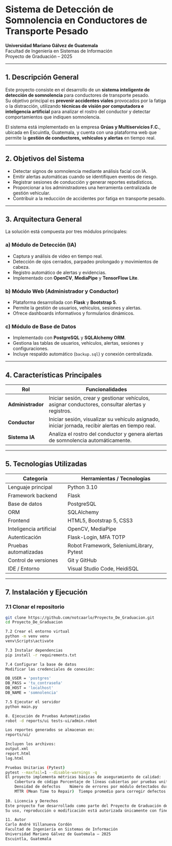 # Sistema de Detección de Somnolencia en Conductores de Transporte Pesado

**Universidad Mariano Gálvez de Guatemala**  
Facultad de Ingeniería en Sistemas de Información  
Proyecto de Graduación – 2025

---

## 1. Descripción General

Este proyecto consiste en el desarrollo de un **sistema inteligente de detección de somnolencia** para conductores de transporte pesado.  
Su objetivo principal es **prevenir accidentes viales** provocados por la fatiga o la distracción, utilizando **técnicas de visión por computadora e inteligencia artificial** para analizar el rostro del conductor y detectar comportamientos que indiquen somnolencia.

El sistema está implementado en la empresa **Grúas y Multiservicios F.C.**, ubicada en Escuintla, Guatemala, y cuenta con una plataforma web que permite la **gestión de conductores, vehículos y alertas** en tiempo real.

---

## 2. Objetivos del Sistema

- Detectar signos de somnolencia mediante análisis facial con IA.  
- Emitir alertas automáticas cuando se identifiquen eventos de riesgo.  
- Registrar sesiones de conducción y generar reportes estadísticos.  
- Proporcionar a los administradores una herramienta centralizada de gestión vehicular.  
- Contribuir a la reducción de accidentes por fatiga en transporte pesado.

---

## 3. Arquitectura General

La solución está compuesta por tres módulos principales:

### a) Módulo de Detección (IA)
- Captura y análisis de video en tiempo real.  
- Detección de ojos cerrados, parpadeo prolongado y movimientos de cabeza.  
- Registro automático de alertas y evidencias.  
- Implementado con **OpenCV**, **MediaPipe** y **TensorFlow Lite**.

### b) Módulo Web (Administrador y Conductor)
- Plataforma desarrollada con **Flask** y **Bootstrap 5**.  
- Permite la gestión de usuarios, vehículos, sesiones y alertas.  
- Ofrece dashboards informativos y formularios dinámicos.

### c) Módulo de Base de Datos
- Implementado con **PostgreSQL** y **SQLAlchemy ORM**.  
- Gestiona las tablas de usuarios, vehículos, alertas, sesiones y configuraciones.  
- Incluye respaldo automático (`backup.sql`) y conexión centralizada.

---

## 4. Características Principales

| Rol | Funcionalidades |
|------|------------------|
| **Administrador** | Iniciar sesión, crear y gestionar vehículos, asignar conductores, consultar alertas y registros. |
| **Conductor** | Iniciar sesión, visualizar su vehículo asignado, iniciar jornada, recibir alertas en tiempo real. |
| **Sistema IA** | Analiza el rostro del conductor y genera alertas de somnolencia automáticamente. |

---
## 5. Tecnologías Utilizadas

| Categoría | Herramientas / Tecnologías |
|------------|----------------------------|
| Lenguaje principal | Python 3.10 |
| Framework backend | Flask |
| Base de datos | PostgreSQL |
| ORM | SQLAlchemy |
| Frontend | HTML5, Bootstrap 5, CSS3 |
| Inteligencia artificial | OpenCV, MediaPipe |
| Autenticación | Flask-Login, MFA TOTP |
| Pruebas automatizadas | Robot Framework, SeleniumLibrary, Pytest |
| Control de versiones | Git y GitHub |
| IDE / Entorno | Visual Studio Code, HeidiSQL |

---
## 7. Instalación y Ejecución

### 7.1 Clonar el repositorio
```bash
git clone https://github.com/notcaarlo/Proyecto_De_Graduacion.git
cd Proyecto_De_Graduacion

7.2 Crear el entorno virtual
python -m venv venv
venv\Scripts\activate

7.3 Instalar dependencias
pip install -r requirements.txt

7.4 Configurar la base de datos
Modificar las credenciales de conexión:

DB_USER = 'postgres'
DB_PASS = 'tu_contraseña'
DB_HOST = 'localhost'
DB_NAME = 'somnolencia'

7.5 Ejecutar el servidor
python main.py

8. Ejecución de Pruebas Automatizadas
robot -d reports/ui tests-ui/admin.robot

Los reportes generados se almacenan en:
reports/ui/

Incluyen los archivos:
output.xml
report.html
log.html

Pruebas Unitarias (Pytest)
pytest --maxfail=1 --disable-warnings -q
El proyecto implementa métricas básicas de aseguramiento de calidad:
	Cobertura de código	Porcentaje de líneas cubiertas por pruebas unitarias.
	Densidad de defectos	Número de errores por módulo detectados durante el ciclo de pruebas.
	MTTR (Mean Time to Repair)	Tiempo promedio para corregir defectos identificados.
	
10. Licencia y Derechos
Este proyecto fue desarrollado como parte del Proyecto de Graduación de la Universidad Mariano Gálvez de Guatemala.
Su uso, reproducción o modificación está autorizada únicamente con fines académicos y de investigación, citando la fuente original.

11. Autor
Carlo André Villanueva Cordón
Facultad de Ingeniería en Sistemas de Información
Universidad Mariano Gálvez de Guatemala – 2025
Escuintla, Guatemala